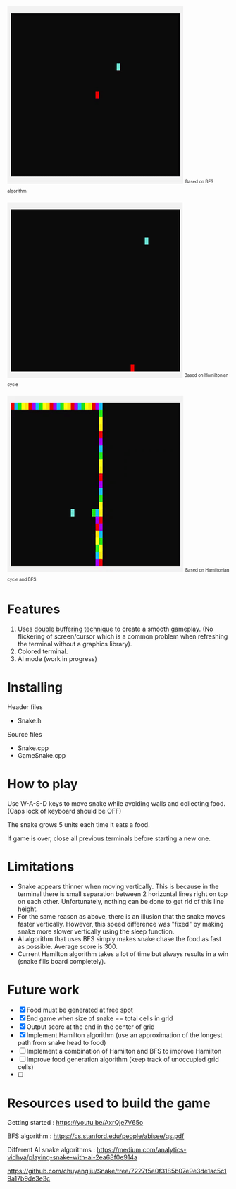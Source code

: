 ![](Media/UpdatedSnakeGif.gif)
<sub><sup>Based on BFS algorithm</sup></sub>

![](Media/HamiltonGif.gif)
<sub><sup>Based on Hamiltonian cycle</sup></sub>

![](Media/LatestAI.gif)
<sub><sup>Based on Hamiltonian cycle and BFS</sup></sub>

# Features #
1. Uses [double buffering technique](https://en.wikipedia.org/wiki/Multiple_buffering) to create a smooth gameplay. (No flickering of screen/cursor which is a common problem when refreshing the terminal without a graphics library).
2. Colored terminal.
3. AI mode (work in progress)

# Installing #
Header files  
  - Snake.h

Source files
  - Snake.cpp
  - GameSnake.cpp

# How to play #
Use W-A-S-D keys to move snake while avoiding walls and collecting food. (Caps lock of keyboard should be OFF)

The snake grows 5 units each time it eats a food.

If game is over, close all previous terminals before starting a new one.

# Limitations # 
- Snake appears thinner when moving vertically. This is because in the terminal there is small separation between 2 horizontal lines right on top on each other. Unfortunately, nothing can be done to get rid of this line height. 
- For the same reason as above, there is an illusion that the snake moves faster vertically. However, this speed difference was "fixed" by making snake more slower vertically using the sleep function. 
- AI algorithm that uses BFS simply makes snake chase the food as fast as possible. Average score is 300.
- Current Hamilton algorithm takes a lot of time but always results in a win (snake fills board completely).

# Future work #
- [x] Food must be generated at free spot
- [x] End game when size of snake ==  total cells in grid
- [x] Output score at the end in the center of grid
- [x] Implement Hamilton algorithm (use an approximation of the longest path from snake head to food)
- [ ] Implement a combination of Hamilton and BFS to improve Hamilton
- [ ] Improve food generation algorithm (keep track of unoccupied grid cells)
- [ ] 
# Resources used to build the game #
Getting started : https://youtu.be/AxrQje7V65o 

BFS algorithm : https://cs.stanford.edu/people/abisee/gs.pdf

Different AI snake algorithms : https://medium.com/analytics-vidhya/playing-snake-with-ai-2ea68f0e914a

https://github.com/chuyangliu/Snake/tree/7227f5e0f3185b07e9e3de1ac5c19a17b9de3e3c
